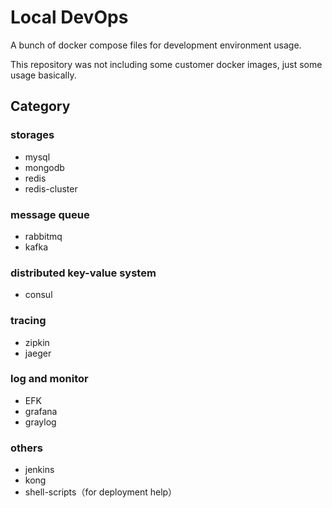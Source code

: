 # Local DevOps

A bunch of docker compose files for development environment usage.

This repository was not including some customer docker images, just some usage basically.

## Category

### storages

- mysql
- mongodb
- redis
- redis-cluster

### message queue

- rabbitmq
- kafka

### distributed key-value system

- consul

### tracing 

- zipkin
- jaeger

### log and monitor

- EFK
- grafana
- graylog

### others

- jenkins
- kong
- shell-scripts（for deployment help）

